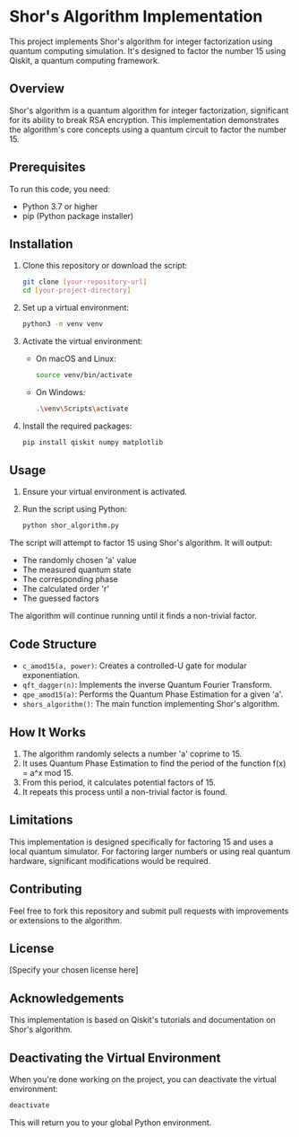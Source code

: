 # Shor's Algorithm Implementation

This project implements Shor's algorithm for integer factorization using quantum computing simulation. It's designed to factor the number 15 using Qiskit, a quantum computing framework.

## Overview

Shor's algorithm is a quantum algorithm for integer factorization, significant for its ability to break RSA encryption. This implementation demonstrates the algorithm's core concepts using a quantum circuit to factor the number 15.

## Prerequisites

To run this code, you need:

- Python 3.7 or higher
- pip (Python package installer)

## Installation

1. Clone this repository or download the script:
   ```bash
   git clone [your-repository-url]
   cd [your-project-directory]
   ```

2. Set up a virtual environment:
   ```bash
   python3 -m venv venv
   ```

3. Activate the virtual environment:
   - On macOS and Linux:
     ```bash
     source venv/bin/activate
     ```
   - On Windows:
     ```bash
     .\venv\Scripts\activate
     ```

4. Install the required packages:
   ```bash
   pip install qiskit numpy matplotlib
   ```

## Usage

1. Ensure your virtual environment is activated.

2. Run the script using Python:
   ```bash
   python shor_algorithm.py
   ```

The script will attempt to factor 15 using Shor's algorithm. It will output:
- The randomly chosen 'a' value
- The measured quantum state
- The corresponding phase
- The calculated order 'r'
- The guessed factors

The algorithm will continue running until it finds a non-trivial factor.

## Code Structure

- `c_amod15(a, power)`: Creates a controlled-U gate for modular exponentiation.
- `qft_dagger(n)`: Implements the inverse Quantum Fourier Transform.
- `qpe_amod15(a)`: Performs the Quantum Phase Estimation for a given 'a'.
- `shors_algorithm()`: The main function implementing Shor's algorithm.

## How It Works

1. The algorithm randomly selects a number 'a' coprime to 15.
2. It uses Quantum Phase Estimation to find the period of the function f(x) = a^x mod 15.
3. From this period, it calculates potential factors of 15.
4. It repeats this process until a non-trivial factor is found.

## Limitations

This implementation is designed specifically for factoring 15 and uses a local quantum simulator. For factoring larger numbers or using real quantum hardware, significant modifications would be required.

## Contributing

Feel free to fork this repository and submit pull requests with improvements or extensions to the algorithm.

## License

[Specify your chosen license here]

## Acknowledgements

This implementation is based on Qiskit's tutorials and documentation on Shor's algorithm.

## Deactivating the Virtual Environment

When you're done working on the project, you can deactivate the virtual environment:

```bash
deactivate
```

This will return you to your global Python environment.